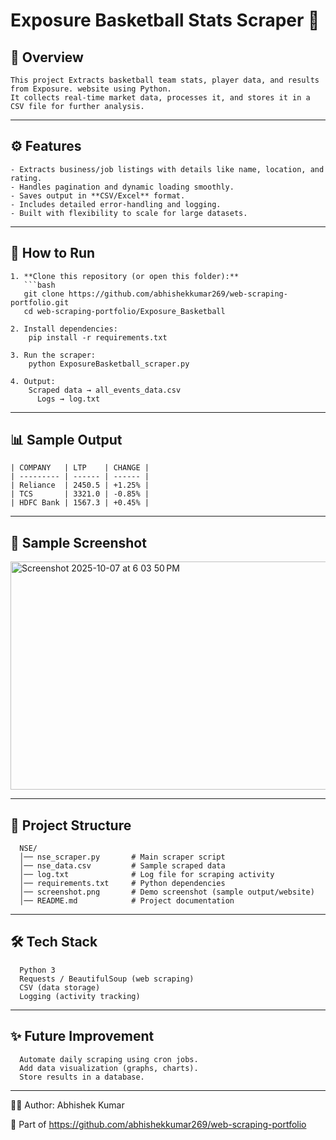 # Exposure Basketball Stats Scraper 🏀

## 📌 Overview
    This project Extracts basketball team stats, player data, and results from Exposure. website using Python.  
    It collects real-time market data, processes it, and stores it in a CSV file for further analysis.

---

## ⚙️ Features
    - Extracts business/job listings with details like name, location, and rating.  
    - Handles pagination and dynamic loading smoothly.  
    - Saves output in **CSV/Excel** format.  
    - Includes detailed error-handling and logging.  
    - Built with flexibility to scale for large datasets.
---

## 🚀 How to Run

    1. **Clone this repository (or open this folder):**
       ```bash
       git clone https://github.com/abhishekkumar269/web-scraping-portfolio.git
       cd web-scraping-portfolio/Exposure_Basketball
    
    2. Install dependencies:
        pip install -r requirements.txt
    
    3. Run the scraper:
        python ExposureBasketball_scraper.py
    
    4. Output:
        Scraped data → all_events_data.csv
          Logs → log.txt

---

## 📊 Sample Output

    | COMPANY   | LTP    | CHANGE |
    | --------- | ------ | ------ |
    | Reliance  | 2450.5 | +1.25% |
    | TCS       | 3321.0 | -0.85% |
    | HDFC Bank | 1567.3 | +0.45% |
    

---
## 📸 Sample Screenshot

<img width="757" height="365" alt="Screenshot 2025-10-07 at 6 03 50 PM" src="https://github.com/user-attachments/assets/d5847a1d-e16c-4ae2-a3c8-e6dc2e88bd36" />


---
## 📂 Project Structure
      
      NSE/
      │── nse_scraper.py       # Main scraper script
      │── nse_data.csv         # Sample scraped data
      │── log.txt              # Log file for scraping activity
      │── requirements.txt     # Python dependencies
      │── screenshot.png       # Demo screenshot (sample output/website)
      │── README.md            # Project documentation
---

## 🛠️ Tech Stack

      Python 3
      Requests / BeautifulSoup (web scraping)
      CSV (data storage)
      Logging (activity tracking)

---
## ✨ Future Improvement

      Automate daily scraping using cron jobs.
      Add data visualization (graphs, charts).
      Store results in a database.

---
👨‍💻 Author: Abhishek Kumar

  🔗 Part of https://github.com/abhishekkumar269/web-scraping-portfolio

